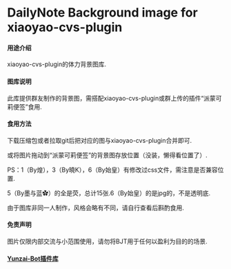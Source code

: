 # DailyNote Background image for xiaoyao-cvs-plugin

#### 用途介绍
xiaoyao-cvs-plugin的体力背景图库.

#### 图库说明
此库提供群友制作的背景图，需搭配xiaoyao-cvs-plugin或群上传的插件“派蒙可莉便签”食用.

#### 食用方法
下载压缩包或者拉取git后把对应的图与xiaoyao-cvs-plugin合并即可.

或将图片拖动到“派蒙可莉便签”的背景图存放位置（没装，懒得看位置了）.

PS：1（By煌），3（By曉K），6（By始皇）有修改过css文件，需注意是否兼容位置.

5（By墨与蓝✿）的全是荧，总计15张.6（By始皇）的是jpg的，不是透明底.

由于图库非同一人制作，风格会略有不同，请自行查看后斟酌食用.

#### 免责声明
图片仅限内部交流与小范围使用，请勿将BJT用于任何以盈利为目的的场景.

#### [Yunzai-Bot插件库](https://github.com/HiArcadia/Yunzai-Bot-plugins-index)
